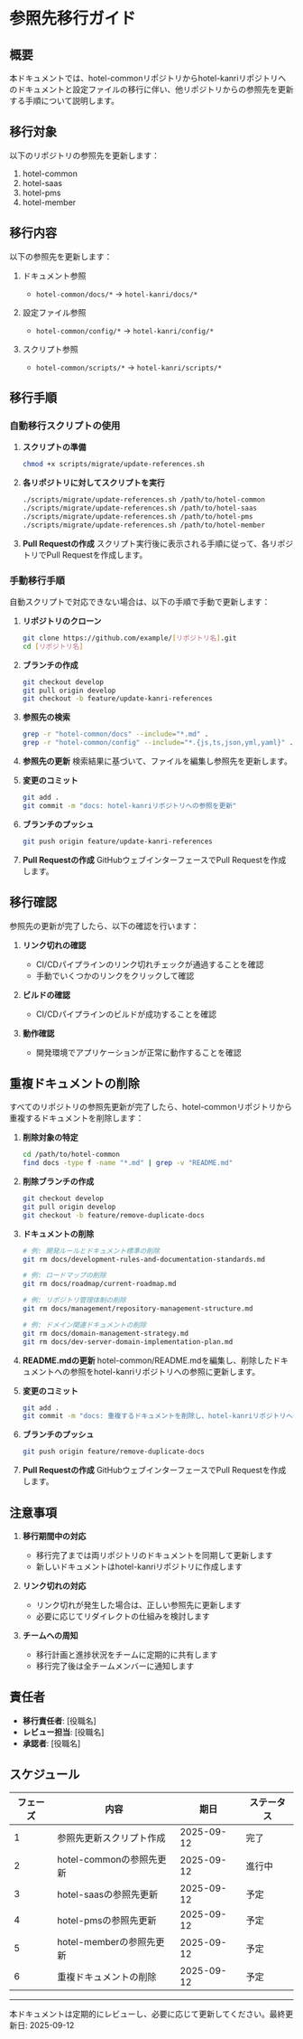 # 参照先移行ガイド

## 概要

本ドキュメントでは、hotel-commonリポジトリからhotel-kanriリポジトリへのドキュメントと設定ファイルの移行に伴い、他リポジトリからの参照先を更新する手順について説明します。

## 移行対象

以下のリポジトリの参照先を更新します：

1. hotel-common
2. hotel-saas
3. hotel-pms
4. hotel-member

## 移行内容

以下の参照先を更新します：

1. ドキュメント参照
   - `hotel-common/docs/*` → `hotel-kanri/docs/*`

2. 設定ファイル参照
   - `hotel-common/config/*` → `hotel-kanri/config/*`

3. スクリプト参照
   - `hotel-common/scripts/*` → `hotel-kanri/scripts/*`

## 移行手順

### 自動移行スクリプトの使用

1. **スクリプトの準備**
   ```bash
   chmod +x scripts/migrate/update-references.sh
   ```

2. **各リポジトリに対してスクリプトを実行**
   ```bash
   ./scripts/migrate/update-references.sh /path/to/hotel-common
   ./scripts/migrate/update-references.sh /path/to/hotel-saas
   ./scripts/migrate/update-references.sh /path/to/hotel-pms
   ./scripts/migrate/update-references.sh /path/to/hotel-member
   ```

3. **Pull Requestの作成**
   スクリプト実行後に表示される手順に従って、各リポジトリでPull Requestを作成します。

### 手動移行手順

自動スクリプトで対応できない場合は、以下の手順で手動で更新します：

1. **リポジトリのクローン**
   ```bash
   git clone https://github.com/example/[リポジトリ名].git
   cd [リポジトリ名]
   ```

2. **ブランチの作成**
   ```bash
   git checkout develop
   git pull origin develop
   git checkout -b feature/update-kanri-references
   ```

3. **参照先の検索**
   ```bash
   grep -r "hotel-common/docs" --include="*.md" .
   grep -r "hotel-common/config" --include="*.{js,ts,json,yml,yaml}" .
   ```

4. **参照先の更新**
   検索結果に基づいて、ファイルを編集し参照先を更新します。

5. **変更のコミット**
   ```bash
   git add .
   git commit -m "docs: hotel-kanriリポジトリへの参照を更新"
   ```

6. **ブランチのプッシュ**
   ```bash
   git push origin feature/update-kanri-references
   ```

7. **Pull Requestの作成**
   GitHubウェブインターフェースでPull Requestを作成します。

## 移行確認

参照先の更新が完了したら、以下の確認を行います：

1. **リンク切れの確認**
   - CI/CDパイプラインのリンク切れチェックが通過することを確認
   - 手動でいくつかのリンクをクリックして確認

2. **ビルドの確認**
   - CI/CDパイプラインのビルドが成功することを確認

3. **動作確認**
   - 開発環境でアプリケーションが正常に動作することを確認

## 重複ドキュメントの削除

すべてのリポジトリの参照先更新が完了したら、hotel-commonリポジトリから重複するドキュメントを削除します：

1. **削除対象の特定**
   ```bash
   cd /path/to/hotel-common
   find docs -type f -name "*.md" | grep -v "README.md"
   ```

2. **削除ブランチの作成**
   ```bash
   git checkout develop
   git pull origin develop
   git checkout -b feature/remove-duplicate-docs
   ```

3. **ドキュメントの削除**
   ```bash
   # 例: 開発ルールとドキュメント標準の削除
   git rm docs/development-rules-and-documentation-standards.md
   
   # 例: ロードマップの削除
   git rm docs/roadmap/current-roadmap.md
   
   # 例: リポジトリ管理体制の削除
   git rm docs/management/repository-management-structure.md
   
   # 例: ドメイン関連ドキュメントの削除
   git rm docs/domain-management-strategy.md
   git rm docs/dev-server-domain-implementation-plan.md
   ```

4. **README.mdの更新**
   hotel-common/README.mdを編集し、削除したドキュメントへの参照をhotel-kanriリポジトリへの参照に更新します。

5. **変更のコミット**
   ```bash
   git add .
   git commit -m "docs: 重複するドキュメントを削除し、hotel-kanriリポジトリへの参照を追加"
   ```

6. **ブランチのプッシュ**
   ```bash
   git push origin feature/remove-duplicate-docs
   ```

7. **Pull Requestの作成**
   GitHubウェブインターフェースでPull Requestを作成します。

## 注意事項

1. **移行期間中の対応**
   - 移行完了までは両リポジトリのドキュメントを同期して更新します
   - 新しいドキュメントはhotel-kanriリポジトリに作成します

2. **リンク切れの対応**
   - リンク切れが発生した場合は、正しい参照先に更新します
   - 必要に応じてリダイレクトの仕組みを検討します

3. **チームへの周知**
   - 移行計画と進捗状況をチームに定期的に共有します
   - 移行完了後は全チームメンバーに通知します

## 責任者

- **移行責任者**: [役職名]
- **レビュー担当**: [役職名]
- **承認者**: [役職名]

## スケジュール

| フェーズ | 内容 | 期日 | ステータス |
|---------|------|------|----------|
| 1 | 参照先更新スクリプト作成 | 2025-09-12 | 完了 |
| 2 | hotel-commonの参照先更新 | 2025-09-12 | 進行中 |
| 3 | hotel-saasの参照先更新 | 2025-09-12 | 予定 |
| 4 | hotel-pmsの参照先更新 | 2025-09-12 | 予定 |
| 5 | hotel-memberの参照先更新 | 2025-09-12 | 予定 |
| 6 | 重複ドキュメントの削除 | 2025-09-12 | 予定 |

---

本ドキュメントは定期的にレビューし、必要に応じて更新してください。最終更新日: 2025-09-12